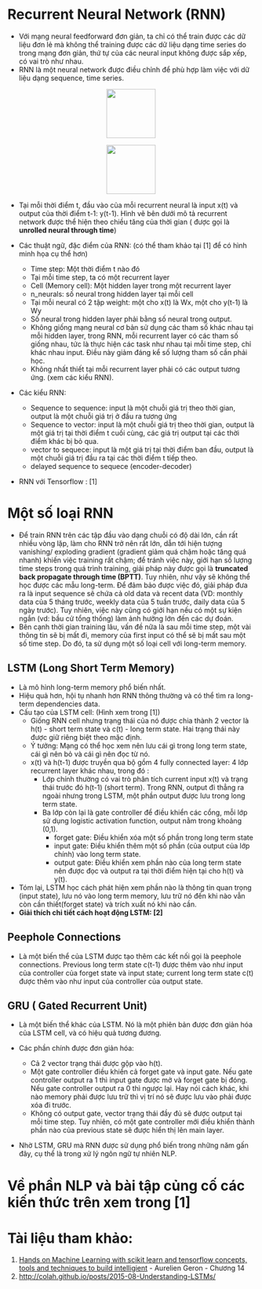 # Recurrent Neural Network (RNN)
- Với mạng neural feedforward đơn giản, ta chỉ có thể train được các dữ liệu đơn lẻ mà không thể training được các dữ liệu dạng time series do   trong mạng đơn giản, thứ tự của các neural input không được sắp xếp, có vai trò như nhau.
- RNN là một neural network được điều chỉnh để phù hợp làm việc với dữ liệu dạng sequence, time series.
<p align="center">
  <img src="http://colah.github.io/posts/2015-08-Understanding-LSTMs/img/RNN-rolled.png" height="100" width="100">
</p>


<p align= "center">
   <img src="http://colah.github.io/posts/2015-08-Understanding-LSTMs/img/RNN-unrolled.png" height="100">
</p>

- Tại mỗi thời điểm t, đầu vào của mỗi recurrent neural là input x(t) và output của thời điểm t-1: y(t-1). Hình vẽ bên dưới mô tả recurrent network được thể hiện theo chiều tăng của thời gian ( được gọi là **unrolled neural through time**)
- Các thuật ngữ, đặc điểm của RNN: (có thể tham khảo tại [1] để có hình minh họa cụ thể hơn)
  - Time step: Một thời điểm t nào đó
  - Tại mỗi time step, ta có một recurrent layer
  - Cell (Memory cell): Một hidden layer trong một recurrent layer 
  - n_neurals: số neural trong hidden layer tại mỗi cell
  - Tại mỗi neural có 2 tập weight: một cho x(t) là Wx, một cho y(t-1) là Wy
  - Số neural trong hidden layer phải bằng số neural trong output.
  - Không giống mạng neural cơ bản sử dụng các tham số khác nhau tại mỗi hidden layer, trong RNN, mỗi recurrent layer có các tham số giống nhau, tức là thực hiện các task như nhau tại mỗi time step, chỉ khác nhau input. Điều này giảm đáng kể số lượng tham số cần phải học.
  - Không nhất thiết tại mỗi recurrent layer phải có các output tương ứng. (xem các kiểu RNN).
- Các kiểu RNN: 
  - Sequence to sequence: input là một chuỗi giá trị theo thời gian, output là một chuỗi giá trị ở đầu ra tương ứng
  - Sequence to vector: input là một chuỗi giá trị theo thời gian, output là một giá trị tại thời điểm t cuối cùng, các giá trị output tại các thời điểm khác bị bỏ qua.
  - vector to sequece: input là một giá trị tại thời điểm ban đầu, output là một chuỗi giá trị đầu ra tại các thời điểm t tiếp theo.
  - delayed sequence to sequece (encoder-decoder)
  
- RNN với Tensorflow : [1]
# Một số loại RNN
- Để train RNN trên các tập đầu vào dạng chuỗi có độ dài lớn, cần rất nhiều vòng lặp, làm cho RNN trở nên rất lớn, dẫn tới hiện tượng vanishing/ exploding gradient (gradient giảm quá chậm hoặc tăng quá nhanh) khiến việc training rất chậm; để tránh việc này, giới hạn số lượng time steps trong quá trình training, giải pháp này được gọi là **truncated back propagate through time (BPTT)**. Tuy nhiên, như vậy sẽ không thể học được các mẫu long-term. Để đảm bảo được việc đó, giải pháp đưa ra là input sequence sẽ chứa cả old data và recent data (VD: monthly data của 5 tháng trước, weekly data của 5 tuần trước, daily data của 5 ngày trước). Tuy nhiên, việc này cũng có giới hạn nếu có một sự kiện ngắn (vd: bầu cử tổng thống) làm ảnh hưởng lớn đến các dự đoán.
- Bên cạnh thời gian training lâu, vấn đề nữa là sau mỗi time step, một vài thông tin sẽ bị mất đi, memory của first input có thể sẽ bị mất sau một số time step. Do đó, ta sử dụng một số loại cell với long-term memory.

## LSTM (Long Short Term Memory)
- Là mô hình long-term memory phổ biến nhất.
- Hiệu quả hơn, hội tụ nhanh hơn RNN thông thường và có thể tìm ra long-term dependencies data.
- Cấu tạo của LSTM cell: (Hình xem trong [1])
  - Giống RNN cell nhưng trạng thái của nó được chia thành 2 vector là h(t) - short term state và c(t) - long term state. Hai trạng thái này được giữ riêng biệt theo mặc định.
  - Ý tưởng: Mạng có thể học xem nên lưu cái gì trong long term state, cái gì nên bỏ và cái gì nên đọc từ nó.
  - x(t) và h(t-1) được truyền qua bộ gồm 4 fully connected layer: 4 lớp recurrent layer khác nhau, trong đó :
      - Lớp chính thường có vai trò phân tích current input x(t) và trạng thái trước đó h(t-1) (short term). Trong RNN, output đi thẳng ra ngoài nhưng trong LSTM, một phần output được lưu trong long term state.
      - Ba lớp còn lại là gate controller để điều khiển các cổng, mỗi lớp sử dụng logistic activation function, output nằm trong khoảng (0,1).
          - forget gate: Điều khiển xóa một số phần trong long term state
          - input gate: Điều khiển thêm một số phần (của output của lớp chính) vào long term state.
          - output gate: Điều khiển xem phần nào của long term state nên được đọc và output ra tại thời điểm hiện tại cho h(t) và y(t).
- Tóm lại, LSTM học cách phát hiện xem phần nào là thông tin quan trọng (input state), lưu nó vào long term memory, lưu trữ nó đến khi nào vẫn còn cần thiết(forget state) và trích xuất nó khi nào cần.
- **Giải thích chi tiết cách hoạt động LSTM: [2]**


## Peephole Connections
- Là một biến thể của LSTM được tạo thêm các kết nối gọi là peephole connections. Previous long term state c(t-1) được thêm vào như input của controller của forget state và input state; current long term state c(t) được thêm vào như input của controller của output state.

## GRU ( Gated Recurrent Unit)
- Là một biến thể khác của LSTM. Nó là một phiên bản được đơn giản hóa của LSTM cell, và có hiệu quả tương đương.
- Các phần chính được đơn giản hóa:
  - Cả 2 vector trạng thái được gộp vào h(t).
  - Một gate controller điều khiển cả forget gate và input gate. Nếu gate controller output ra 1 thì input gate được mở và forget gate bị đóng. Nếu gate controller output ra 0 thì ngược lại. Hay nói cách khác, khi nào memory phải được lưu trữ thì vị trí nó sẽ được lưu vào phải được xóa đi trước.
  - Không có output gate, vector trạng thái đầy đủ sẽ được output tại mỗi time step. Tuy nhiên, có một gate controller mới điều khiển thành phần nào của previous state sẽ được hiển thị lên main layer.

- Nhờ LSTM, GRU mà RNN được sử dụng phổ biến trong những năm gấn đây, cụ thể là trong xử lý ngôn ngữ tự nhiên NLP.
  
# Về phần NLP và bài tập củng cố các kiến thức trên xem trong [1]  
  
# Tài liệu tham khảo:
1. [Hands on Machine Learning with scikit learn and tensorflow concepts, tools and techniques to build intelligient](http://gen.lib.rus.ec/search.php?req=Hands+on+Machine+Learning+with+scikit+learn+and+tensorflow&open=0&res=25&view=simple&phrase=0&column=def) - Aurelien Geron - Chương 14
2. http://colah.github.io/posts/2015-08-Understanding-LSTMs/
